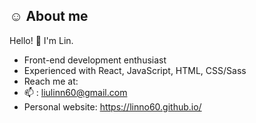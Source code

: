 ## ☺️	 About me
Hello! 👋 I'm Lin.
- Front-end development enthusiast
- Experienced with React, JavaScript, HTML, CSS/Sass
- Reach me at:
- 📫 : liulinn60@gmail.com
- Personal website: https://linno60.github.io/
